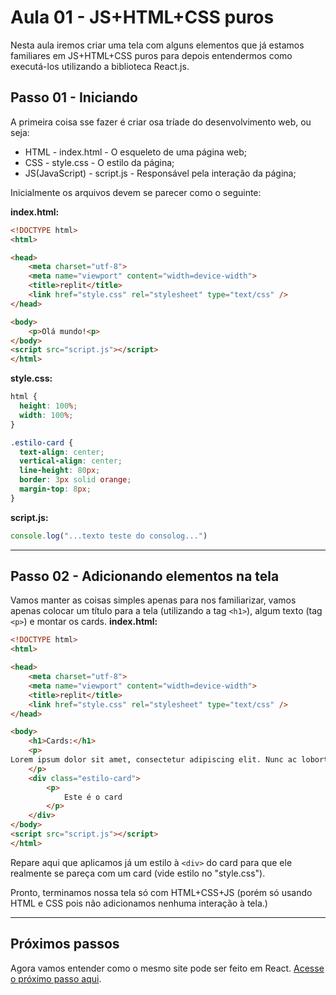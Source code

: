 # Aula 01 - JS+HTML+CSS puros
Nesta aula iremos criar uma tela com alguns elementos que já estamos familiares em JS+HTML+CSS puros para depois entendermos como executá-los utilizando a biblioteca  React.js.

## Passo 01 - Iniciando
A primeira coisa  sse fazer é criar osa tríade do desenvolvimento web, ou seja:
 - HTML - index.html - O esqueleto de uma página web;
 - CSS - style.css - O estilo da página;
 - JS(JavaScript) - script.js - Responsável pela interação da página;

Inicialmente os arquivos devem se parecer como o seguinte:

**index.html:**
```html
<!DOCTYPE html>
<html>

<head>
    <meta charset="utf-8">
    <meta name="viewport" content="width=device-width">
    <title>replit</title>
    <link href="style.css" rel="stylesheet" type="text/css" />
</head>

<body>
    <p>Olá mundo!<p>
</body>
<script src="script.js"></script>
</html>
```
**style.css:**
```css
html {
  height: 100%;
  width: 100%;
}

.estilo-card {
  text-align: center;
  vertical-align: center;
  line-height: 80px;
  border: 3px solid orange;
  margin-top: 8px;
} 
```

**script.js:**
```js
console.log("...texto teste do consolog...")
```

---
## Passo 02 - Adicionando elementos na tela
Vamos manter as coisas simples apenas para nos familiarizar, vamos apenas colocar um título para a tela (utilizando a tag `<h1>`),  algum texto (tag `<p>`) e montar os cards.
**index.html:**
```html
<!DOCTYPE html>
<html>

<head>
    <meta charset="utf-8">
    <meta name="viewport" content="width=device-width">
    <title>replit</title>
    <link href="style.css" rel="stylesheet" type="text/css" />
</head>

<body>
    <h1>Cards:</h1>
    <p>
Lorem ipsum dolor sit amet, consectetur adipiscing elit. Nunc ac lobortis neque. Aliquam ultricies malesuada tortor, quis congue eros hendrerit.
    </p>
    <div class="estilo-card">
        <p>
            Este é o card
        </p>
    </div>
</body>
<script src="script.js"></script>
</html>
```
Repare aqui que aplicamos já um estilo à `<div>` do card para que ele realmente se pareça com um card (vide estilo no "style.css").

Pronto, terminamos nossa tela só com HTML+CSS+JS (porém só usando HTML e CSS pois não adicionamos nenhuma interação à tela.)

---
## Próximos passos

Agora vamos entender como o mesmo site pode ser feito em React. [Acesse o próximo passo aqui](./exemplo_react.md).
